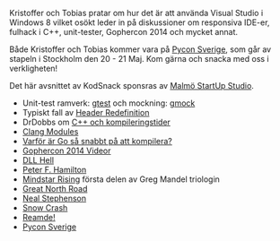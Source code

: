
Kristoffer och Tobias pratar om hur det är att använda Visual Studio i
Windows 8 vilket osökt leder in på diskussioner om responsiva IDE-er,
fulhack i C++, unit-tester, Gophercon 2014 och mycket annat.

Både Kristoffer och Tobias kommer vara på [Pycon Sverige][15], som
går av stapeln i Stockholm den 20 - 21 Maj. Kom gärna och snacka med
oss i verkligheten!

Det här avsnittet av KodSnack sponsras av [Malmö StartUp Studio][5].

* Unit-test ramverk: [gtest][1] och mockning: [gmock][2]
* Typiskt fall av [Header Redefinition][4]
* DrDobbs om [C++ och kompileringstider][7]
* [Clang Modules][6]
* [Varför är Go så snabbt på att kompilera?][8]
* [Gophercon 2014 Videor][16]
* [DLL Hell][3]
* [Peter F. Hamilton][9]
* [Mindstar Rising][10] första delen av Greg Mandel triologin
* [Great North Road][11]
* [Neal Stephenson][12]
* [Snow Crash][13]
* [Reamde!][14]
* [Pycon Sverige][15]


[1]: https://code.google.com/p/googletest/
[2]: https://code.google.com/p/googlemock/
[3]: http://en.wikipedia.org/wiki/DLL_Hell
[4]: http://stackoverflow.com/questions/1372480/c-redefinition-header-files
[5]: http://malmostartupstudio.se/
[6]: http://clang.llvm.org/docs/Modules.html
[7]: http://www.drdobbs.com/cpp/c-compilation-speed/228701711
[8]: http://stackoverflow.com/questions/2976630/why-does-go-compile-so-quickly
[9]: http://en.wikipedia.org/wiki/Peter_F._Hamilton
[10]: http://www.amazon.com/Mindstar-Rising-Mandel-Peter-Hamilton/dp/0812590562
[11]: http://www.amazon.com/Great-North-Road-Peter-Hamilton-ebook/dp/B00844Y4UQ/ref=tmm_kin_swatch_0?_encoding=UTF8&sr=&qid=
[12]: http://en.wikipedia.org/wiki/Neal_Stephenson
[13]: http://en.wikipedia.org/wiki/Snow_Crash
[14]: http://en.wikipedia.org/wiki/Reamde
[15]: http://2014.pycon.se/
[16]: http://confreaks.com/events/gophercon2014
